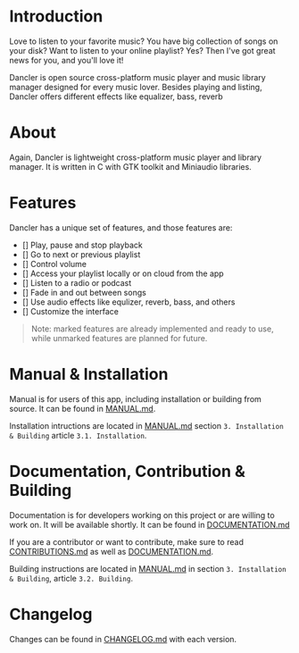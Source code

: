 # Introduction

Love to listen to your favorite music? You have big collection of songs on your disk? Want to listen to your online playlist? Yes? Then I've got great news for you, and you'll love it!

Dancler is open source cross-platform music player and music library manager designed for every music lover. Besides playing and listing, Dancler offers different effects like equalizer, bass, reverb

# About

Again, Dancler is lightweight cross-platform music player and library manager. It is written in C with GTK toolkit and Miniaudio libraries.

# Features

Dancler has a unique set of features, and those features are:

- [] Play, pause and stop playback
- [] Go to next or previous playlist
- [] Control volume
- [] Access your playlist locally or on cloud from the app
- [] Listen to a radio or podcast
- [] Fade in and out between songs
- [] Use audio effects like equlizer, reverb, bass, and others
- [] Customize the interface

> Note: marked features are already implemented and ready to use, while unmarked features are planned for future.

# Manual & Installation

Manual is for users of this app, including installation or building from source. It can be found in [MANUAL.md](./MANUAL.md).

Installation intructions are located in [MANUAL.md](./MANUAL.md#installation) section `3. Installation & Building` article `3.1. Installation`.

# Documentation, Contribution & Building

Documentation is for developers working on this project or are willing to work on. It will be available shortly. It can be found in [DOCUMENTATION.md](./DOCUMENTATION.md)

If you are a contributor or want to contribute, make sure to read [CONTRIBUTIONS.md](./CONTRIBUTIONS.md) as well as [DOCUMENTATION.md](./DOCUMENTATION.md).

Building instructions are located in [MANUAL.md](./MANUAL.md#building) in section `3. Installation & Building`, article `3.2. Building`.

# Changelog

Changes can be found in [CHANGELOG.md](./CHANGELOG.md) with each version.